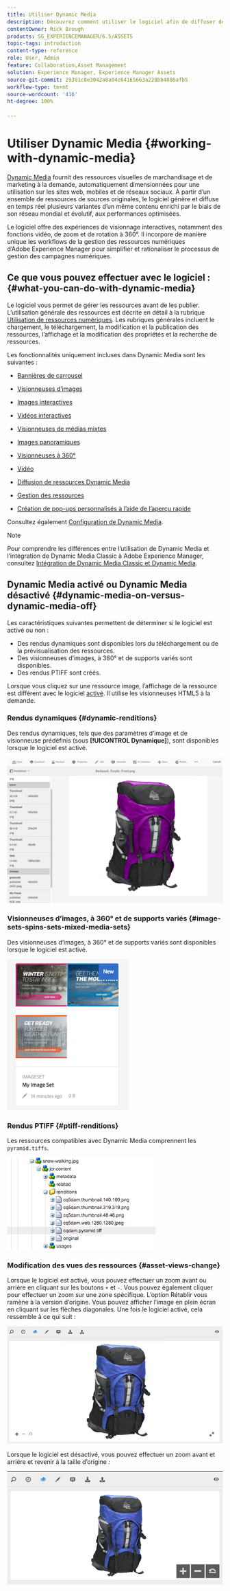 ```yaml
---
title: Utiliser Dynamic Media
description: Découvrez comment utiliser le logiciel afin de diffuser des ressources pour les sites web, mobiles et de réseaux sociaux.
contentOwner: Rick Brough
products: SG_EXPERIENCEMANAGER/6.5/ASSETS
topic-tags: introduction
content-type: reference
role: User, Admin
feature: Collaboration,Asset Management
solution: Experience Manager, Experience Manager Assets
source-git-commit: 29391c8e3042a8a04c64165663a228bb4886afb5
workflow-type: tm+mt
source-wordcount: '416'
ht-degree: 100%

---
```


# Utiliser Dynamic Media {#working-with-dynamic-media}

[Dynamic Media](https://business.adobe.com/fr/products/experience-manager/assets/dynamic-media.html) fournit des ressources visuelles de marchandisage et de marketing à la demande, automatiquement dimensionnées pour une utilisation sur les sites web, mobiles et de réseaux sociaux. À partir d’un ensemble de ressources de sources originales, le logiciel génère et diffuse en temps réel plusieurs variantes d’un même contenu enrichi par le biais de son réseau mondial et évolutif, aux performances optimisées.

Le logiciel offre des expériences de visionnage interactives, notamment des fonctions vidéo, de zoom et de rotation à 360°. Il incorpore de manière unique les workflows de la gestion des ressources numériques d’Adobe Experience Manager pour simplifier et rationaliser le processus de gestion des campagnes numériques.

<!-- >ARTICLE IS MISSING. GIVES 404 [!NOTE]
>
>A Community article is available on [Working with Adobe Experience Manager and Dynamic Media](https://helpx.adobe.com/experience-manager/using/aem_dynamic_media.html). -->

## Ce que vous pouvez effectuer avec le logiciel : {#what-you-can-do-with-dynamic-media}

Le logiciel vous permet de gérer les ressources avant de les publier. L’utilisation générale des ressources est décrite en détail à la rubrique [Utilisation de ressources numériques](manage-assets.md). Les rubriques générales incluent le chargement, le téléchargement, la modification et la publication des ressources, l’affichage et la modification des propriétés et la recherche de ressources.

Les fonctionnalités uniquement incluses dans Dynamic Media sont les suivantes :

* [Bannières de carrousel](carousel-banners.md)
* [Visionneuses d’images](image-sets.md)
* [Images interactives](interactive-images.md)
* [Vidéos interactives](interactive-videos.md)
* [Visionneuses de médias mixtes](mixed-media-sets.md)
* [Images panoramiques](panoramic-images.md)

* [Visionneuses à 360°](spin-sets.md)
* [Vidéo](video.md)
* [Diffusion de ressources Dynamic Media](delivering-dynamic-media-assets.md)
* [Gestion des ressources](managing-assets.md)
* [Création de pop-ups personnalisés à l’aide de l’aperçu rapide](custom-pop-ups.md)

Consultez également [Configuration de Dynamic Media](administering-dynamic-media.md).

>[!NOTE]
>
>Pour comprendre les différences entre l’utilisation de Dynamic Media et l’intégration de Dynamic Media Classic à Adobe Experience Manager, consultez [Intégration de Dynamic Media Classic et Dynamic Media](/help/sites-administering/scene7.md#aem-scene-integration-versus-dynamic-media).

## Dynamic Media activé ou Dynamic Media désactivé {#dynamic-media-on-versus-dynamic-media-off}

Les caractéristiques suivantes permettent de déterminer si le logiciel est activé ou non :

* Des rendus dynamiques sont disponibles lors du téléchargement ou de la prévisualisation des ressources.
* Des visionneuses d’images, à 360° et de supports variés sont disponibles.
* Des rendus PTIFF sont créés.

Lorsque vous cliquez sur une ressource image, l’affichage de la ressource est différent avec le logiciel [activé](config-dynamic.md#enabling-dynamic-media). Il utilise les visionneuses HTML5 à la demande.

### Rendus dynamiques {#dynamic-renditions}

Des rendus dynamiques, tels que des paramètres d’image et de visionneuse prédéfinis (sous **[!UICONTROL Dynamique]**), sont disponibles lorsque le logiciel est activé.

![chlimage_1-358](assets/chlimage_1-358.png)

### Visionneuses d’images, à 360° et de supports variés {#image-sets-spins-sets-mixed-media-sets}

Des visionneuses d’images, à 360° et de supports variés sont disponibles lorsque le logiciel est activé.

![chlimage_1-359](assets/chlimage_1-359.png)

### Rendus PTIFF {#ptiff-renditions}

Les ressources compatibles avec Dynamic Media comprennent les `pyramid.tiffs`.

![chlimage_1-360](assets/chlimage_1-360.png)

### Modification des vues des ressources {#asset-views-change}

Lorsque le logiciel est activé, vous pouvez effectuer un zoom avant ou arrière en cliquant sur les boutons `+` et `-`. Vous pouvez également cliquer pour effectuer un zoom sur une zone spécifique. L’option Rétablir vous ramène à la version d’origine. Vous pouvez afficher l’image en plein écran en cliquant sur les flèches diagonales. Une fois le logiciel activé, cela ressemble à ce qui suit :

![chlimage_1-361](assets/chlimage_1-361.png)

Lorsque le logiciel est désactivé, vous pouvez effectuer un zoom avant et arrière et revenir à la taille d’origine :

![chlimage_1-362](assets/chlimage_1-362.png)
